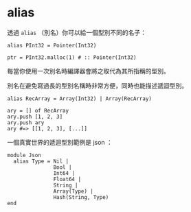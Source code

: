 # alias

透過 `alias` （別名）你可以給一個型別不同的名子：

```crystal
alias PInt32 = Pointer(Int32)

ptr = PInt32.malloc(1) # :: Pointer(Int32)
```

每當你使用一次別名時編譯器會將之取代為其所指稱的型別。

別名在避免寫過長的型別名稱時非常方便，同時也能描述遞迴型別。

```crystal
alias RecArray = Array(Int32) | Array(RecArray)

ary = [] of RecArray
ary.push [1, 2, 3]
ary.push ary
ary #=> [[1, 2, 3], [...]]
```

一個真實世界的遞迴型別範例是 json ：

```crystal
module Json
  alias Type = Nil |
               Bool |
               Int64 |
               Float64 |
               String |
               Array(Type) |
               Hash(String, Type)
end
```
